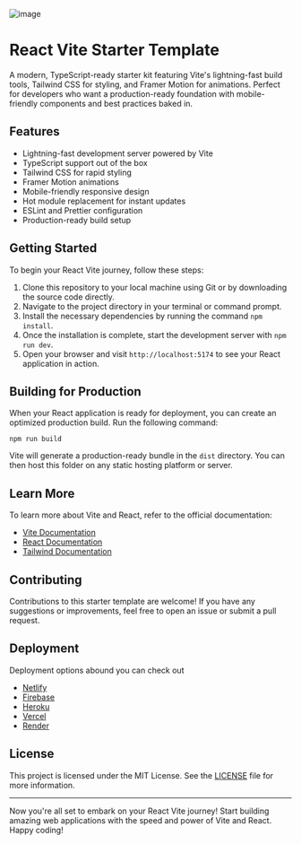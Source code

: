 ![image](https://github.com/BenGardiner123/react-vite-starter/assets/61527372/18fcbbeb-bfae-426a-9eae-79ff7b0e9e0b)
# React Vite Starter Template

A modern, TypeScript-ready starter kit featuring Vite's lightning-fast build tools, Tailwind CSS for styling, and Framer Motion for animations. Perfect for developers who want a production-ready foundation with mobile-friendly components and best practices baked in.

## Features

- Lightning-fast development server powered by Vite
- TypeScript support out of the box
- Tailwind CSS for rapid styling
- Framer Motion animations
- Mobile-friendly responsive design
- Hot module replacement for instant updates
- ESLint and Prettier configuration
- Production-ready build setup

## Getting Started

To begin your React Vite journey, follow these steps:

1. Clone this repository to your local machine using Git or by downloading the source code directly.
2. Navigate to the project directory in your terminal or command prompt.
3. Install the necessary dependencies by running the command `npm install`.
4. Once the installation is complete, start the development server with `npm run dev`.
5. Open your browser and visit `http://localhost:5174` to see your React application in action.

## Building for Production

When your React application is ready for deployment, you can create an optimized production build. Run the following command:
```
npm run build
```
Vite will generate a production-ready bundle in the `dist` directory. You can then host this folder on any static hosting platform or server.

## Learn More

To learn more about Vite and React, refer to the official documentation:

- [Vite Documentation](https://vitejs.dev/)
- [React Documentation](https://react.dev/)
- [Tailwind Documentation](https://tailwindcss.com/)

## Contributing

Contributions to this starter template are welcome! If you have any suggestions or improvements, feel free to open an issue or submit a pull request.

## Deployment
Deployment options abound you can check out
- [Netlify](https://https://v2.vitejs.dev/guide/static-deploy.html#netlify)
- [Firebase](https://v2.vitejs.dev/guide/static-deploy.html#google-firebase)
- [Heroku](https://v2.vitejs.dev/guide/static-deploy.html#heroku)
- [Vercel](https://v2.vitejs.dev/guide/static-deploy.html#vercel-cli)
- [Render](https://render.com/docs)

## License

This project is licensed under the MIT License. See the [LICENSE](LICENSE) file for more information.

---

Now you're all set to embark on your React Vite journey! Start building amazing web applications with the speed and power of Vite and React. Happy coding!


